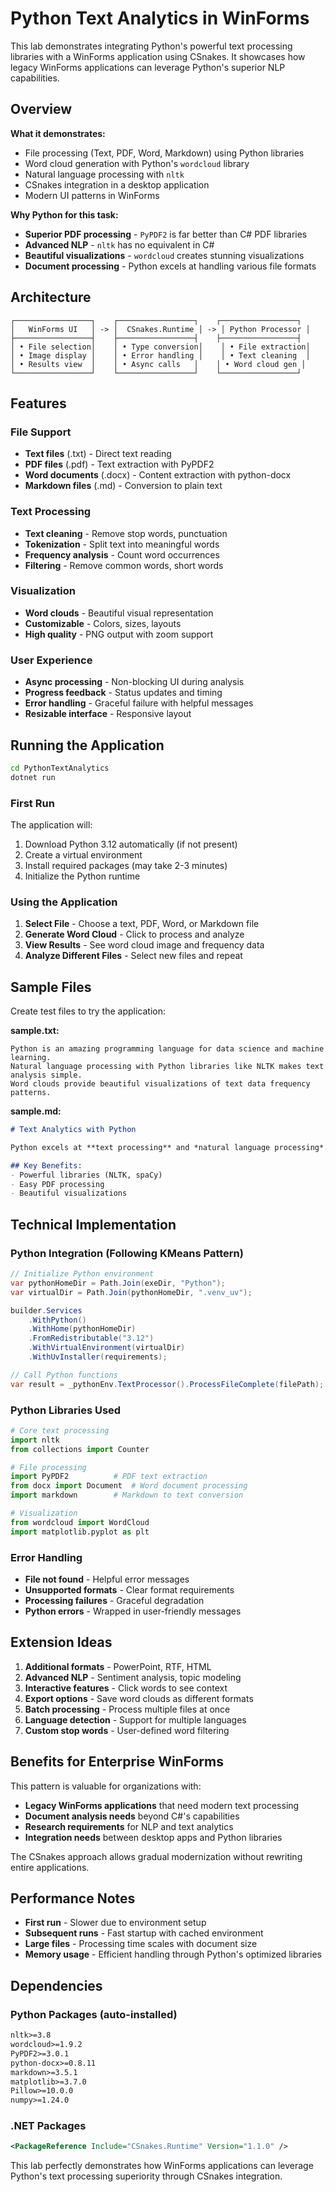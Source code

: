 # Python Text Analytics in WinForms

This lab demonstrates integrating Python's powerful text processing libraries with a WinForms application using CSnakes. It showcases how legacy WinForms applications can leverage Python's superior NLP capabilities.

## Overview

**What it demonstrates:**
- File processing (Text, PDF, Word, Markdown) using Python libraries
- Word cloud generation with Python's `wordcloud` library
- Natural language processing with `nltk`
- CSnakes integration in a desktop application
- Modern UI patterns in WinForms

**Why Python for this task:**
- **Superior PDF processing** - `PyPDF2` is far better than C# PDF libraries
- **Advanced NLP** - `nltk` has no equivalent in C#
- **Beautiful visualizations** - `wordcloud` creates stunning visualizations
- **Document processing** - Python excels at handling various file formats

## Architecture

```
┌─────────────────┐    ┌─────────────────┐    ┌─────────────────┐
│   WinForms UI   │ -> │  CSnakes.Runtime │ -> │ Python Processor │
├─────────────────┤    ├─────────────────┤    ├─────────────────┤
│ • File selection│    │ • Type conversion│    │ • File extraction│
│ • Image display │    │ • Error handling │    │ • Text cleaning  │
│ • Results view  │    │ • Async calls   │    │ • Word cloud gen │
└─────────────────┘    └─────────────────┘    └─────────────────┘
```

## Features

### File Support
- **Text files** (.txt) - Direct text reading
- **PDF files** (.pdf) - Text extraction with PyPDF2
- **Word documents** (.docx) - Content extraction with python-docx
- **Markdown files** (.md) - Conversion to plain text

### Text Processing
- **Text cleaning** - Remove stop words, punctuation
- **Tokenization** - Split text into meaningful words
- **Frequency analysis** - Count word occurrences
- **Filtering** - Remove common words, short words

### Visualization
- **Word clouds** - Beautiful visual representation
- **Customizable** - Colors, sizes, layouts
- **High quality** - PNG output with zoom support

### User Experience
- **Async processing** - Non-blocking UI during analysis
- **Progress feedback** - Status updates and timing
- **Error handling** - Graceful failure with helpful messages
- **Resizable interface** - Responsive layout

## Running the Application

```bash
cd PythonTextAnalytics
dotnet run
```

### First Run
The application will:
1. Download Python 3.12 automatically (if not present)
2. Create a virtual environment
3. Install required packages (may take 2-3 minutes)
4. Initialize the Python runtime

### Using the Application
1. **Select File** - Choose a text, PDF, Word, or Markdown file
2. **Generate Word Cloud** - Click to process and analyze
3. **View Results** - See word cloud image and frequency data
4. **Analyze Different Files** - Select new files and repeat

## Sample Files

Create test files to try the application:

**sample.txt:**
```
Python is an amazing programming language for data science and machine learning.
Natural language processing with Python libraries like NLTK makes text analysis simple.
Word clouds provide beautiful visualizations of text data frequency patterns.
```

**sample.md:**
```markdown
# Text Analytics with Python

Python excels at **text processing** and *natural language processing*.

## Key Benefits:
- Powerful libraries (NLTK, spaCy)
- Easy PDF processing
- Beautiful visualizations
```

## Technical Implementation

### Python Integration (Following KMeans Pattern)
```csharp
// Initialize Python environment
var pythonHomeDir = Path.Join(exeDir, "Python");
var virtualDir = Path.Join(pythonHomeDir, ".venv_uv");

builder.Services
    .WithPython()
    .WithHome(pythonHomeDir)
    .FromRedistributable("3.12")
    .WithVirtualEnvironment(virtualDir)
    .WithUvInstaller(requirements);

// Call Python functions
var result = _pythonEnv.TextProcessor().ProcessFileComplete(filePath);
```

### Python Libraries Used
```python
# Core text processing
import nltk
from collections import Counter

# File processing
import PyPDF2          # PDF text extraction
from docx import Document  # Word document processing
import markdown        # Markdown to text conversion

# Visualization
from wordcloud import WordCloud
import matplotlib.pyplot as plt
```

### Error Handling
- **File not found** - Helpful error messages
- **Unsupported formats** - Clear format requirements
- **Processing failures** - Graceful degradation
- **Python errors** - Wrapped in user-friendly messages

## Extension Ideas

1. **Additional formats** - PowerPoint, RTF, HTML
2. **Advanced NLP** - Sentiment analysis, topic modeling
3. **Interactive features** - Click words to see context
4. **Export options** - Save word clouds as different formats
5. **Batch processing** - Process multiple files at once
6. **Language detection** - Support for multiple languages
7. **Custom stop words** - User-defined word filtering

## Benefits for Enterprise WinForms

This pattern is valuable for organizations with:
- **Legacy WinForms applications** that need modern text processing
- **Document analysis needs** beyond C#'s capabilities
- **Research requirements** for NLP and text analytics
- **Integration needs** between desktop apps and Python libraries

The CSnakes approach allows gradual modernization without rewriting entire applications.

## Performance Notes

- **First run** - Slower due to environment setup
- **Subsequent runs** - Fast startup with cached environment
- **Large files** - Processing time scales with document size
- **Memory usage** - Efficient handling through Python's optimized libraries

## Dependencies

### Python Packages (auto-installed)
```txt
nltk>=3.8
wordcloud>=1.9.2
PyPDF2>=3.0.1
python-docx>=0.8.11
markdown>=3.5.1
matplotlib>=3.7.0
Pillow>=10.0.0
numpy>=1.24.0
```

### .NET Packages
```xml
<PackageReference Include="CSnakes.Runtime" Version="1.1.0" />
```

This lab perfectly demonstrates how WinForms applications can leverage Python's text processing superiority through CSnakes integration.